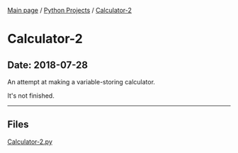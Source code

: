 [Main page](/) / [Python Projects](/python) / [Calculator-2](/python/2018-07-28_Calculator-2)

# Calculator-2

## Date: 2018-07-28

An attempt at making a variable-storing calculator.

It's not finished.

-----

## Files

[Calculator-2.py](Calculator-2.py)